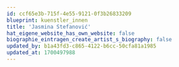 ```yaml
---
id: ccf65e3b-715f-4e55-9121-0f3b26833209
blueprint: kuenstler_innen
title: 'Jasmina Stefanović'
hat_eigene_website_has_own_website: false
biographie_eintragen_create_artist_s_biography: false
updated_by: b1a43fd3-c865-4122-b6cc-50cfa81a1985
updated_at: 1700497988
---
```

